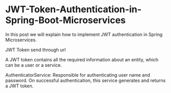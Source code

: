 # JWT-Token-Authentication-in-Spring-Boot-Microservices

In this post we  will explain how to implement JWT authentication in Spring Microservices.

JWT Token send through url 

A JWT token contains all the required information about an entity, which can be a user or a service.

AuthenticatorService: Responsible for authenticating user name and password. On successful authentication, this service generates and returns a JWT token.
